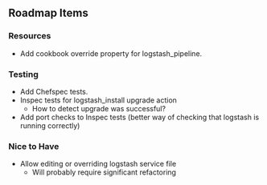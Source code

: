## Roadmap Items

### Resources

- Add cookbook override property for logstash_pipeline.
  
### Testing

- Add Chefspec tests.
- Inspec tests for logstash_install upgrade action
    - How to detect upgrade was successful?
- Add port checks to Inspec tests (better way of checking that logstash is running correctly)

### Nice to Have

- Allow editing or overriding logstash service file
    - Will probably require significant refactoring
